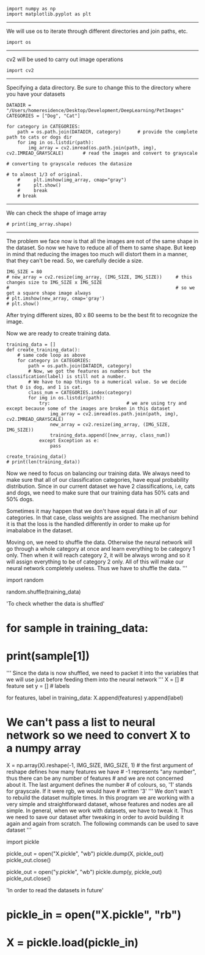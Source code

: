     import numpy as np
    import matplotlib.pyplot as plt

***
We will use os to iterate through different directories and join paths, etc.
    
    import os

***
cv2 will be used to carry out image operations

    import cv2

***
Specifying a data directory. Be sure to change this to the directory 
where you have your datasets 

    DATADIR = "/Users/homeresidence/Desktop/Development/DeepLearning/PetImages"
    CATEGORIES = ["Dog", "Cat"]

    for category in CATEGORIES:
        path = os.path.join(DATADIR, category)      # provide the complete path to cats or dogs dir
        for img in os.listdir(path):
            img_array = cv2.imread(os.path.join(path, img), cv2.IMREAD_GRAYSCALE)       # read the images and convert to grayscale 
                                                                                    # converting to grayscale reduces the datasize 
                                                                                    # to almost 1/3 of original. 
        #     plt.imshow(img_array, cmap="gray")
        #     plt.show()
        #     break
        # break

***
We can check the shape of image array

    # print(img_array.shape)      

***
The problem we face now is that all the images are not of the same shape in the dataset. So now we have to reduce all of them to 
same shape. But keep in mind that reducing the images too much will distort them in a manner, that they can't be read. So, we 
carefully decide a size.


    IMG_SIZE = 80
    # new_array = cv2.resize(img_array, (IMG_SIZE, IMG_SIZE))     # this changes size to IMG_SIZE x IMG_SIZE
    #                                                             # so we get a square shape image always
    # plt.imshow(new_array, cmap='gray')
    # plt.show()


After trying different sizes, 80 x 80 seems to be the best fit to recognize the image.

Now we are ready to create training data.

    training_data = []
    def create_training_data():
        # same code loop as above 
        for category in CATEGORIES:
            path = os.path.join(DATADIR, category)
            # Now, we got the features as numbers but the classification(label) is still not a number. 
            # We have to map things to a numerical value. So we decide that 0 is dog, and 1 is cat. 
            class_num = CATEGORIES.index(category)
            for img in os.listdir(path):
                try:                            # we are using try and except because some of the images are broken in this dataset 
                    img_array = cv2.imread(os.path.join(path, img), cv2.IMREAD_GRAYSCALE)
                    new_array = cv2.resize(img_array, (IMG_SIZE, IMG_SIZE))
                    training_data.append([new_array, class_num])
                except Exception as e:
                    pass

    create_training_data()
    # print(len(training_data))


Now we need to focus on balancing our training data. We always need to make sure that all of our classification 
categories, have equal probability distribution. Since in our current dataset we have 2 classifications, i.e, 
cats and dogs, we need to make sure that our training data has 50% cats and 50% dogs. 

Sometimes it may happen that we don't have equal data in all of our categories. In that case, class weights are 
assigned. The mechanism behind it is that the loss is the handled differently in order to make up for imabalabce 
in the dataset.


Moving on, we need to shuffle the data. Otherwise the neural network will go through a whole category at once 
and learn everything to be category 1 only. Then when it will reach category 2, it will be always wrong and 
so it will assign everything to be of category 2 only. All of this will make our neural network completely 
useless. Thus we have to shuffle the data. 
'''

import random

random.shuffle(training_data)

'To check whether the data is shuffled'
# for sample in training_data:
#     print(sample[1])

'''
Since the data is now shuffled, we need to packet it into the variables 
that we will use just before feeding them into the neural network
'''
X = []      # feature set
y = []      # labels

for features, label in training_data:
    X.append(features)
    y.append(label)

# We can't pass a list to neural network so we need to convert X to a numpy array
X = np.array(X).reshape(-1, IMG_SIZE, IMG_SIZE, 1)  # the first argument of reshape defines how many features we have 
                                                    # -1 represents "any number", thus there can be any number of features 
                                                    # and we are not concerned about it. The last argument defines the number 
                                                    # of colours, so, '1' stands for grayscale. If it were rgb, we would have 
                                                    # written '3'
'''
We don't wan't to rebuild the dataset multiple times. In this program we are working with a 
very simple and straightforward dataset, whose features and nodes are all simple. In general, 
when we work with datasets, we have to tweak it. Thus we need to save our dataset after tweaking 
in order to avoid building it again and again from scratch. The following commands can be used 
to save dataset
'''

import pickle

pickle_out = open("X.pickle", "wb")
pickle.dump(X, pickle_out)
pickle_out.close()

pickle_out = open("y.pickle", "wb")
pickle.dump(y, pickle_out)
pickle_out.close()


'In order to read the datasets in future'

# pickle_in = open("X.pickle", "rb")
# X = pickle.load(pickle_in)
